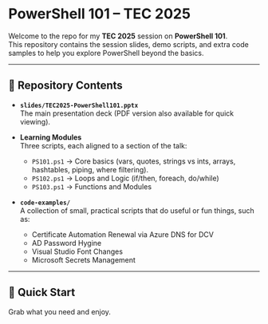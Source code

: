 # PowerShell 101 – TEC 2025

Welcome to the repo for my **TEC 2025** session on **PowerShell 101**.  
This repository contains the session slides, demo scripts, and extra code samples to help you explore PowerShell beyond the basics.

---

## 📂 Repository Contents

- **`slides/TEC2025-PowerShell101.pptx`**  
  The main presentation deck (PDF version also available for quick viewing).

- **Learning Modules**  
  Three scripts, each aligned to a section of the talk:
  - `PS101.ps1` → Core basics (vars, quotes, strings vs ints, arrays, hashtables, piping, where filtering).
  - `PS102.ps1` → Loops and Logic (if/then, foreach, do/while)
  - `PS103.ps1` → Functions and Modules

- **`code-examples/`**  
  A collection of small, practical scripts that do useful or fun things, such as:
  - Certificate Automation Renewal via Azure DNS for DCV
  - AD Password Hygine
  - Visual Studio Font Changes
  - Microsoft Secrets Management

---

## 🚀 Quick Start

Grab what you need and enjoy. 